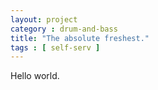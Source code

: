 ```yaml
---
layout: project
category : drum-and-bass
title: "The absolute freshest."
tags : [ self-serv ]
---
```


Hello world.
